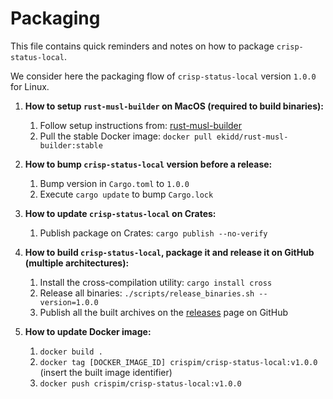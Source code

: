 Packaging
=========

This file contains quick reminders and notes on how to package `crisp-status-local`.

We consider here the packaging flow of `crisp-status-local` version `1.0.0` for Linux.

1. **How to setup `rust-musl-builder` on MacOS (required to build binaries):**
    1. Follow setup instructions from: [rust-musl-builder](https://github.com/emk/rust-musl-builder)
    2. Pull the stable Docker image: `docker pull ekidd/rust-musl-builder:stable`

2. **How to bump `crisp-status-local` version before a release:**
    1. Bump version in `Cargo.toml` to `1.0.0`
    2. Execute `cargo update` to bump `Cargo.lock`

3. **How to update `crisp-status-local` on Crates:**
    1. Publish package on Crates: `cargo publish --no-verify`

4. **How to build `crisp-status-local`, package it and release it on GitHub (multiple architectures):**
    1. Install the cross-compilation utility: `cargo install cross`
    2. Release all binaries: `./scripts/release_binaries.sh --version=1.0.0`
    3. Publish all the built archives on the [releases](https://github.com/crisp-im/crisp-status-local/releases) page on GitHub

5. **How to update Docker image:**
    1. `docker build .`
    2. `docker tag [DOCKER_IMAGE_ID] crispim/crisp-status-local:v1.0.0` (insert the built image identifier)
    3. `docker push crispim/crisp-status-local:v1.0.0`
